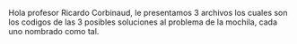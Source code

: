 Hola profesor Ricardo Corbinaud, le presentamos 3 archivos los cuales son los codigos de las 3 posibles soluciones al problema de la mochila, cada uno nombrado como tal.
